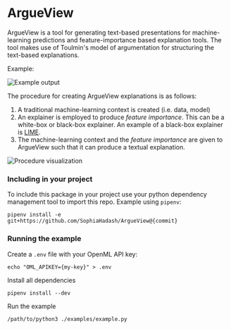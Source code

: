 # ArgueView

ArgueView is a tool for generating text-based presentations for machine-learning predictions and feature-importance based explanation tools. The tool makes use of Toulmin's model of argumentation for structuring the text-based explanations.

Example:

![Example output](https://github.com/sophiahadash/argueview/blob/master/screenshots/scr1.png?raw=true)


The procedure for creating ArgueView explanations is as follows:
1. A traditional machine-learning context is created (i.e. data, model)
2. An explainer is employed to produce *feature importance*. This can be a white-box or black-box explainer. An example of a black-box explainer is [LIME](https://github.com/marcotcr/lime).
3. The machine-learning context and the *feature importance* are given to ArgueView such that it can produce a textual explanation.

![Procedure visualization](https://github.com/sophiahadash/argueview/blob/master/screenshots/model.png?raw=true)

### Including in your project

To include this package in your project use your python dependency management tool to import this repo. Example using `pipenv`:

```
pipenv install -e git+https://github.com/SophiaHadash/ArgueView@{commit}
```


### Running the example

Create a `.env` file with your OpenML API key:

```
echo "OML_APIKEY={my-key}" > .env
```

Install all dependencies

```
pipenv install --dev
```

Run the example

```
/path/to/python3 ./examples/example.py
```
